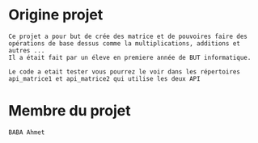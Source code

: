 # Origine projet
    Ce projet a pour but de crée des matrice et de pouvoires faire des opérations de base dessus comme la multiplications, additions et autres ...
    Il a était fait par un éleve en premiere année de BUT informatique.

    Le code a etait tester vous pourrez le voir dans les répertoires api_matrice1 et api_matrice2 qui utilise les deux API 

# Membre du projet
    BABA Ahmet